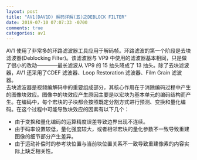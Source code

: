 ```yaml
---
layout: post
title: "AV1(DAV1D) 解码详解(五)之DEBLOCK FILTER"
date: 2019-07-10 07:07:33 -0700
comments: true
categories: av1
---
```


AV1 使用了非常多的环路滤波器工具应用于解码帧。环路滤波的第一个阶段是去块滤波器(Deblocking Filter)。该滤波器与 VP9 中使用的滤波器基本相同，只是做了很小的改动————最长滤波从 VP9 的 15 抽头降成了 13 抽头。除了去块滤波器，AV1 还采用了CDEF 滤波器、Loop Restoration 滤波器、Film Grain 滤波器。  
去块滤波器是视频编解码中的重要组成部分，其核心作用在于消除编码过程中产生的图像块效应。图像中的块效应产生原因主要是以宏块为基本单元的编码结构而产生。在编码中，每个宏块的子块都会按照既定分割方式进行预测、变换和量化编码。在这个过程中可能导致块效应的因素有以下几个：  

* 由于变换和量化编码的运算精度误差导致边界出现不连续。  
* 由于码率设置较低，量化强度较大，或者相邻宏块的量化参数不一致导致重建图像的细节部分产生差异。  
* 由于运动补偿时的参考块位置与当前块位置关系不一致导致重建像素的内容实际上缺乏相关性。  



